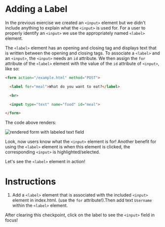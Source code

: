 Adding a Label
==============

In the previous exercise we created an `<input>` element but we didn't include anything to explain what the `<input>` is used for. For a user to properly identify an `<input>` we use the appropriately named `<label>` element.

The `<label>` element has an opening and closing tag and displays text that is written between the opening and closing tags. To associate a `<label>` and an `<input>`, the `<input>` needs an `id` attribute. We then assign the `for` attribute of the `<label>` element with the value of the `id` attribute of `<input>`, like so:
````html
<form action="/example.html" method="POST">

  <label for="meal">What do you want to eat?</label>

  <br>

  <input type="text" name="food" id="meal">

</form>

````

The code above renders:

![rendered form with labeled text field](https://s3.amazonaws.com/codecademy-content/courses/learn-html-forms/label+-+text+input.png)

Look, now users know what the `<input>` element is for! Another benefit for using the `<label>` element is when this element is clicked, the corresponding `<input>` is highlighted/selected.

Let's see the `<label>` element in action!

# Instructions

1. Add a `<label>` element that is associated with the included `<input>` element in index.html. (use the `for` attribute!).Then add text `Username` within the `<label>` element.

After clearing this checkpoint, click on the label to see the `<input>` field in focus!